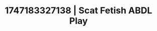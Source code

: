 ---
categories:
- Erotic dance
- Latina
- Erotic transformation
- Softcore vibes
- Gender-fluid lovers
image: /assets/images/1747183327138.webp
layout: post
seo:
  description: Featured content with sensual ABDL Play, Scat Fetish. HD images available.
  keywords: ABDL Play, Scat Fetish
  og_image: /assets/images/1747183327138.webp
  schema_type: VisualArtwork
tags:
- ABDL Play
- '#1747183327138'
- Scat Fetish
title: 1747183327138 | Scat Fetish ABDL Play
---